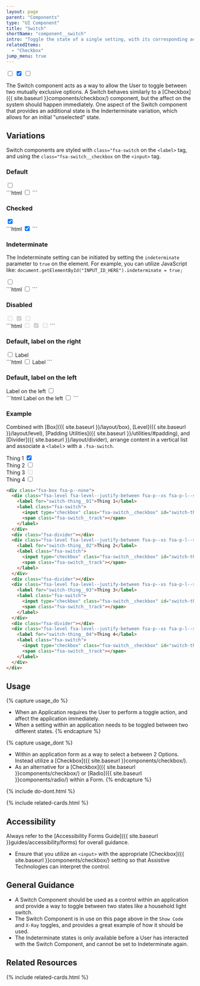 ```yaml
---
layout: page
parent: "Components"
type: "UI Component"
title: "Switch"
shortName: "component__switch"
intro: "Toggle the state of a single setting, with its corresponding action immediately taking effect."
relatedItems:
  - "Checkbox"
jump_menu: true
---
```


<div class="ds-preview">
  <label class="fsa-switch">
    <input type="checkbox" class="fsa-switch__checkbox">
    <span class="fsa-switch__track"></span>
  </label>
  <label class="fsa-switch">
    <input checked type="checkbox" class="fsa-switch__checkbox">
    <span class="fsa-switch__track"></span>
  </label>
  <label class="fsa-switch">
    <input type="checkbox" class="fsa-switch__checkbox" id="switch-indeterminate-example__00">
    <span class="fsa-switch__track"></span>
  </label>
  <script>
    document.getElementById("switch-indeterminate-example__00").indeterminate = true;
  </script>
</div>

The Switch component acts as a way to allow the User to toggle between two mutually exclusive options. A Switch behaves similarly to a [Checkbox]({{ site.baseurl }}components/checkbox/) component, but the affect on the system should happen immediately. One aspect of the Switch component that provides an additional state is the Inderterminate variation, which allows for an initial "unselected" state.

## Variations

Switch components are styled with `class="fsa-switch` on the `<label>` tag, and using the `class="fsa-switch__checkbox` on the `<input>` tag.

### Default

<div class="ds-preview">
  <label class="fsa-switch">
    <input type="checkbox" class="fsa-switch__checkbox" id="switch-example__123" name="switch-example__123">
    <span class="fsa-switch__track"></span>
  </label>
</div>
```html
<label class="fsa-switch">
  <input type="checkbox" class="fsa-switch__checkbox" id="switch-example__123" name="switch-example__123">
  <span class="fsa-switch__track"></span>
</label>
```

### Checked
<div class="ds-preview">
  <label class="fsa-switch">
    <input checked type="checkbox" class="fsa-switch__checkbox" id="switch-example__456" name="switch-example__456">
    <span class="fsa-switch__track"></span>
  </label>
</div>
```html
<label class="fsa-switch">
  <input checked type="checkbox" class="fsa-switch__checkbox" id="switch-example__456" name="switch-example__456">
  <span class="fsa-switch__track"></span>
</label>
```

### Indeterminate

The Indeterminate setting can be initiated by setting the `indeterminate` parameter to `true` on the element. For example, you can utilize JavaScript like: `document.getElementById("INPUT_ID_HERE").indeterminate = true;`

<div class="ds-preview">
  <label class="fsa-switch">
    <input type="checkbox" class="fsa-switch__checkbox" id="checkbox-indeterminate-example__01" name="checkbox-indeterminate-example__01">
    <span class="fsa-switch__track"></span>
  </label>
  <script>
    document.getElementById("checkbox-indeterminate-example__01").indeterminate = true;
  </script>
</div>
```html
<label class="fsa-switch">
  <input type="checkbox" class="fsa-switch__checkbox" id="checkbox-indeterminate-example__01" name="checkbox-indeterminate-example__01">
  <span class="fsa-switch__track"></span>
</label>
```

### Disabled
<div class="ds-preview">
  <label class="fsa-switch">
    <input disabled type="checkbox" class="fsa-switch__checkbox">
    <span class="fsa-switch__track"></span>
  </label>
  <label class="fsa-switch">
    <input checked disabled type="checkbox" class="fsa-switch__checkbox">
    <span class="fsa-switch__track"></span>
  </label>
  <label class="fsa-switch">
    <input type="checkbox" class="fsa-switch__checkbox" id="checkbox-indeterminate-example__02" disabled>
    <span class="fsa-switch__track"></span>
  </label>
  <script>
    document.getElementById("checkbox-indeterminate-example__02").indeterminate = true;
  </script>
</div>
```html
<label class="fsa-switch">
  <input disabled type="checkbox" class="fsa-switch__checkbox">
  <span class="fsa-switch__track"></span>
</label>
<label class="fsa-switch">
  <input checked disabled type="checkbox" class="fsa-switch__checkbox">
  <span class="fsa-switch__track"></span>
</label>
<label class="fsa-switch">
  <input type="checkbox" class="fsa-switch__checkbox" id="checkbox-indeterminate-example__02" disabled>
  <span class="fsa-switch__track"></span>
</label>
```

### Default, label on the right
<div class="ds-preview">
  <span class="fsa-level fsa-level--inline">
    <label class="fsa-switch">
      <input type="checkbox" class="fsa-switch__checkbox" id="switch-example__wy7" name="switch-example__wy7">
      <span class="fsa-switch__track"></span>
    </label>
    <label for="switch-example__wy7">Label</label>
  </span>
</div>
```html
<span class="fsa-level fsa-level--inline">
  <label class="fsa-switch">
    <input type="checkbox" class="fsa-switch__checkbox" id="switch-example__wy7" name="switch-example__wy7">
    <span class="fsa-switch__track"></span>
  </label>
  <label for="switch-example__wy7">Label</label>
</span>
```

### Default, label on the left
<div class="ds-preview">
  <span class="fsa-level fsa-level--inline">
    <label for="switch-example__hghg7s_1">Label on the left</label>
    <label class="fsa-switch">
      <input type="checkbox" class="fsa-switch__checkbox" id="switch-example__hghg7s_1" name="switch-example__hghg7s_1">
      <span class="fsa-switch__track"></span>
    </label>
  </span>
</div>
```html
<span class="fsa-level fsa-level--inline">
  <label for="switch-example__hghg7s_1">Label on the left</label>
  <label class="fsa-switch">
    <input type="checkbox" class="fsa-switch__checkbox" id="switch-example__hghg7s_1" name="switch-example__hghg7s_1">
    <span class="fsa-switch__track"></span>
  </label>
</span>
```

### Example
Combined with [Box]({{ site.baseurl }}/layout/box), [Level]({{ site.baseurl }}/layout/level), [Padding Utilities]({{ site.baseurl }}/utilities/#padding), and [Divider]({{ site.baseurl }}/layout/divider), arrange content in a vertical list and associate a `<label`> with a `.fsa-switch`.

<div class="ds-preview">
  <div class="fsa-grid">
    <div class="fsa-grid__1 fsa-grid__1/3@m">
      <div class="fsa-box fsa-p--none">
        <div class="fsa-level fsa-level--justify-between fsa-p--xs fsa-p-l--s fsa-p-r--s">
          <label for="switch-thing__01">Thing 1</label>
          <label class="fsa-switch">
            <input type="checkbox" class="fsa-switch__checkbox" id="switch-thing__01" name="switch-thing__01" checked="">
            <span class="fsa-switch__track"></span>
          </label>
        </div>
        <div class="fsa-divider"></div>
        <div class="fsa-level fsa-level--justify-between fsa-p--xs fsa-p-l--s fsa-p-r--s">
          <label for="switch-thing__02">Thing 2</label>
          <label class="fsa-switch">
            <input type="checkbox" class="fsa-switch__checkbox" id="switch-thing__02" name="switch-thing__02">
            <span class="fsa-switch__track"></span>
          </label>
        </div>
        <div class="fsa-divider"></div>
        <div class="fsa-level fsa-level--justify-between fsa-p--xs fsa-p-l--s fsa-p-r--s">
          <label for="switch-thing__03">Thing 3</label>
          <label class="fsa-switch">
            <input type="checkbox" class="fsa-switch__checkbox" id="switch-thing__03" name="switch-thing__03" disabled="">
            <span class="fsa-switch__track"></span>
          </label>
        </div>
        <div class="fsa-divider"></div>
        <div class="fsa-level fsa-level--justify-between fsa-p--xs fsa-p-l--s fsa-p-r--s">
          <label for="switch-thing__04">Thing 4</label>
          <label class="fsa-switch">
            <input type="checkbox" class="fsa-switch__checkbox" id="switch-thing__04" name="switch-thing__04">
            <span class="fsa-switch__track"></span>
          </label>
        </div>
      </div>
    </div>
  </div>
</div>

```html
<div class="fsa-box fsa-p--none">
  <div class="fsa-level fsa-level--justify-between fsa-p--xs fsa-p-l--s fsa-p-r--s">
    <label for="switch-thing__01">Thing 1</label>
    <label class="fsa-switch">
      <input type="checkbox" class="fsa-switch__checkbox" id="switch-thing__01" name="switch-thing__01" checked="">
      <span class="fsa-switch__track"></span>
    </label>
  </div>
  <div class="fsa-divider"></div>
  <div class="fsa-level fsa-level--justify-between fsa-p--xs fsa-p-l--s fsa-p-r--s">
    <label for="switch-thing__02">Thing 2</label>
    <label class="fsa-switch">
      <input type="checkbox" class="fsa-switch__checkbox" id="switch-thing__02" name="switch-thing__02">
      <span class="fsa-switch__track"></span>
    </label>
  </div>
  <div class="fsa-divider"></div>
  <div class="fsa-level fsa-level--justify-between fsa-p--xs fsa-p-l--s fsa-p-r--s">
    <label for="switch-thing__03">Thing 3</label>
    <label class="fsa-switch">
      <input type="checkbox" class="fsa-switch__checkbox" id="switch-thing__03" name="switch-thing__03" disabled="">
      <span class="fsa-switch__track"></span>
    </label>
  </div>
  <div class="fsa-divider"></div>
  <div class="fsa-level fsa-level--justify-between fsa-p--xs fsa-p-l--s fsa-p-r--s">
    <label for="switch-thing__04">Thing 4</label>
    <label class="fsa-switch">
      <input type="checkbox" class="fsa-switch__checkbox" id="switch-thing__04" name="switch-thing__04">
      <span class="fsa-switch__track"></span>
    </label>
  </div>
</div>
```

## Usage

{% capture usage_do %}
* When an Application requires the User to perform a toggle action, and affect the application immediately.
* When a setting within an application needs to be toggled between two different states.
{% endcapture %}

{% capture usage_dont %}
* Within an application form as a way to select a between 2 Options. Instead utilize a [Checkbox]({{ site.baseurl }}components/checkbox/).
* As an alternative for a [Checkbox]({{ site.baseurl }}components/checkbox/) or [Radio]({{ site.baseurl }}components/radio/) within a Form.
{% endcapture %}

{% include do-dont.html %}

{% include related-cards.html %}

## Accessibility

Always refer to the [Accessibility Forms Guide]({{ site.baseurl }}guides/accessibility/forms) for overall guidance.

* Ensure that you utilize an `<input>` with the appropriate [Checkbox]({{ site.baseurl }}components/checkbox/) setting so that Assistive Technologies can interpret the control.

## General Guidance

* A Switch Component should be used as a control within an application and provide a way to toggle between two states like a household light switch.
* The Switch Component is in use on this page above in the `Show Code` and `X-Ray` toggles, and provides a great example of how it should be used.
* The Indeterminate states is only available before a User has interacted with the Switch Component, and cannot be set to Indeterminate again.

## Related Resources

{% include related-cards.html %}

